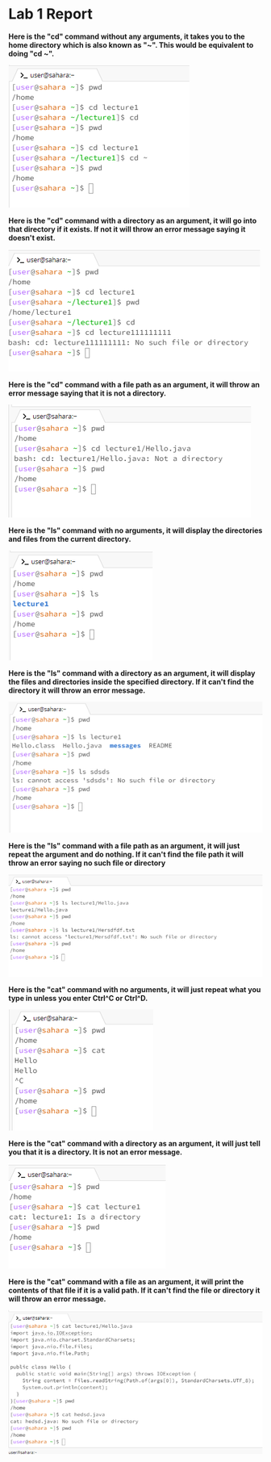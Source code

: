 # Lab 1 Report

**Here is the "cd" command without any arguments, it takes you to the home directory which is also known as "~". This would be equivalent to doing "cd ~".**

![Image](/lab%201%20report/image1.png)

**Here is the "cd" command with a directory as an argument, it will go into that directory if it exists. If not it will throw an error message saying it doesn't exist.**

![Image](/lab%201%20report/image2.png)

**Here is the "cd" command with a file path as an argument, it will throw an error message saying that it is not a directory.**

![Image](/lab%201%20report/image3.png)

**Here is the "ls" command with no arguments, it will display the directories and files from the current directory.**

![Image](/lab%201%20report/image4.png)

**Here is the "ls" command with a directory as an argument, it will display the files and directories inside the specified directory. If it can't find the directory it will throw an error message.**

![Image](/lab%201%20report/image5.png)

**Here is the "ls" command with a file path as an argument, it will just repeat the argument and do nothing. If it can't find the file path it will throw an error saying no such file or directory**

![Image](/lab%201%20report/image6.png)

**Here is the "cat" command with no arguments, it will just repeat what you type in unless you enter Ctrl^C or Ctrl^D.**

![Image](/lab%201%20report/image7.png)

**Here is the "cat" command with a directory as an argument, it will just tell you that it is a directory. It is not an error message.**

![Image](/lab%201%20report/image8.png)

**Here is the "cat" command with a file as an argument, it will print the contents of that file if it is a valid path. If it can't find the file or directory it will throw an error message.**

![Image](/lab%201%20report/image9.png)

